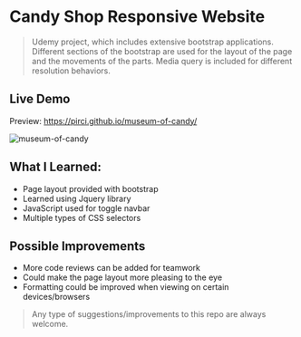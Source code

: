 # Candy Shop Responsive Website

> Udemy project, which includes extensive bootstrap applications. Different sections of the bootstrap are used for the layout of the page and the movements of the parts. Media query is included for different resolution behaviors.

## Live Demo

Preview:  https://pirci.github.io/museum-of-candy/

![museum-of-candy](demo.gif)


## What I Learned:

- Page layout provided with bootstrap
- Learned using Jquery library
- JavaScript used for toggle navbar
- Multiple types of CSS selectors



## Possible Improvements

- More code reviews can be added for teamwork
- Could make the page layout more pleasing to the eye
- Formatting could be improved when viewing on certain devices/browsers

> Any type of suggestions/improvements to this repo are always welcome.


